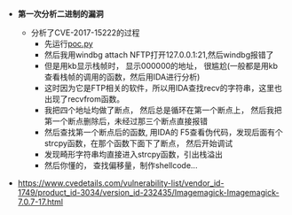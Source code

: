 - **第一次分析二进制的漏洞**
  - 分析了CVE-2017-15222的过程
    - 先运行[poc.py](https://www.exploit-db.com/exploits/43025/)
    - 然后我用windbg attach NFTP打开127.0.0.1:21,然后windbg报错了
    - 但是用kb显示栈帧时， 显示000000的地址， 很尴尬(一般都是用kb查看栈帧的调用的函数，然后用IDA进行分析)
    - 这时因为它是FTP相关的软件，所以用IDA查找recv的字符串，这里也出现了recvfrom函数。
    - 我把四个地址均做了断点， 然后总是循环在第一个断点上， 然后我把第一个断点删除后，未经过那三个断点直接报错
    - 然后查找第一个断点后的函数, 用IDA的 F5查看伪代码，发现后面有个strcpy函数，在那个函数下面下了断点， 然后开始调试
    - 发现畸形字符串均直接进入strcpy函数，引出栈溢出
    - 然后你懂的， 查找偏移量，制作shellcode...
 
- https://www.cvedetails.com/vulnerability-list/vendor_id-1749/product_id-3034/version_id-232435/Imagemagick-Imagemagick-7.0.7-17.html
